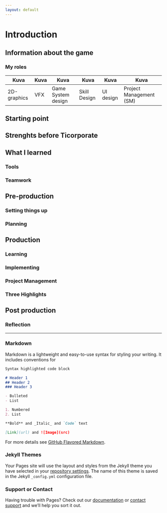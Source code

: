 ```yaml
---
layout: default
---
```

# Introduction
## Information about the game
### My roles
Kuva | Kuva  | Kuva | Kuva | Kuva | Kuva 
---- | ---- |  ---- | ---- | ---- | ----
2D-graphics | VFX | Game System design | Skill Design | UI design | Project Management (SM) 

## Starting point

## Strenghts before Ticorporate
## What I learned
### Tools
### Teamwork

## Pre-production
### Setting things up
### Planning

## Production
### Learning
### Implementing
### Project Management
### Three Highlights


## Post production
### Reflection





---
### Markdown

Markdown is a lightweight and easy-to-use syntax for styling your writing. It includes conventions for

```markdown
Syntax highlighted code block

# Header 1
## Header 2
### Header 3

- Bulleted
- List

1. Numbered
2. List

**Bold** and _Italic_ and `Code` text

[Link](url) and ![Image](src)
```

For more details see [GitHub Flavored Markdown](https://guides.github.com/features/mastering-markdown/).

### Jekyll Themes

Your Pages site will use the layout and styles from the Jekyll theme you have selected in your [repository settings](https://github.com/multtari-student/portfolio.github.io/settings/pages). The name of this theme is saved in the Jekyll `_config.yml` configuration file.

### Support or Contact

Having trouble with Pages? Check out our [documentation](https://docs.github.com/categories/github-pages-basics/) or [contact support](https://support.github.com/contact) and we’ll help you sort it out.

